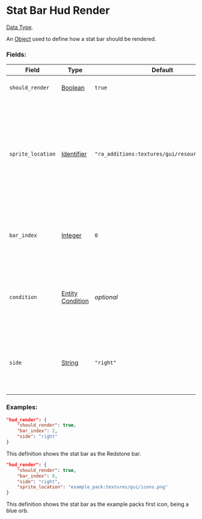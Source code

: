 # Stat Bar Hud Render

[Data Type](../data_types.md).

An [Object](object.md) used to define how a stat bar should be rendered.

### Fields:

Field  | Type | Default | Description
-------|------|---------|-------------
`should_render` | [Boolean](boolean.md) | `true` | Whether the bar should be visible or not.
`sprite_location` | [Identifier](identifier.md) | `"ra_additions:textures/gui/resource_bar.png"` | The path to the file in the assets which contains what the bar looks like. The base mod doesn't include any bars, but you can create your own using Resource Packs.
`bar_index` | [Integer](integer.md) | `0` | The indexed position of the bar on the sprite to use. Please note that indexes start at 0.
`condition` | [Entity Condition](https://origins.readthedocs.io/en/latest/types/entity_condition_types/) | _optional_ | If set (and `should_render` is true), the bar will only display when the entity with the power fulfills this condition.
`side` | [String](string.md) | `"right"` | Determines which side of the players HUD the bar appears on. Can be `"left"` or `"right"`.

### Examples:

```json
"hud_render": {
    "should_render": true,
    "bar_index": 2,
    "side": "right"
}
```

This definition shows the stat bar as the Redstone bar.
<br>

```json
"hud_render": {
    "should_render": true,
    "bar_index": 0,
    "side": "right",
    "sprite_location": "example_pack:textures/gui/icons.png"
}
```

This definition shows the stat bar as the example packs first icon, being a blue orb.
